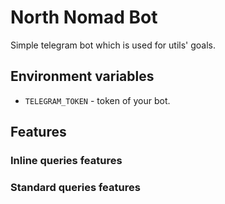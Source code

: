 # North Nomad Bot

Simple telegram bot which is used for utils' goals.

## Environment variables

- `TELEGRAM_TOKEN` - token of your bot.

## Features

### Inline queries features

### Standard queries features